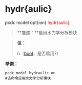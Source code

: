 # hydr{aulic}
pcdc model opt{ion} <span style='color: red;'>hydr{aulic}</span>
> **描述：**启用水力学分析模块

> 
> **值：**
> 
> b（[bool](数据类型/bool/)，是否启用?）



**举例：**
```
pcdc model hydraulic on
#该命令启用水力学分析模块

```
